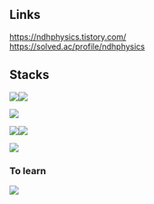 ## Links
https://ndhphysics.tistory.com/<br/>
https://solved.ac/profile/ndhphysics

## Stacks
<img src="https://img.shields.io/badge/c++-00599C?style=for-the-badge&logo=c%2B%2B&logoColor=white"><img src="https://img.shields.io/badge/C%23-239120?style=for-the-badge&logo=c-sharp&logoColor=white"><br/>

<img src="https://img.shields.io/badge/GIT-E44C30?style=for-the-badge&logo=git&logoColor=white"><br/>

<img src="https://img.shields.io/badge/Adobe%20Photoshop-31A8FF?logo=adobephotoshop&logoColor=fff&style=for-the-badge"><img src="https://img.shields.io/badge/blender-%23F5792A.svg?style=for-the-badge&logo=blender&logoColor=white"><br/>

<img src="https://img.shields.io/badge/Unity-100000?style=for-the-badge&logo=unity&logoColor=white">

### To learn
<img src="https://img.shields.io/badge/python-3776AB?style=for-the-badge&logo=python&logoColor=white">

